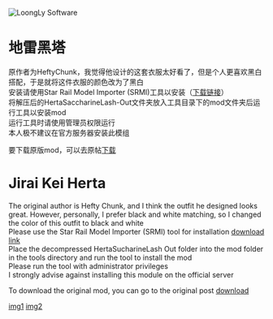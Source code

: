 ![LoongLy Software](https://gitee.com/zixuan_long/Img/raw/master/LS3_LOW_PIX.png)

# 地雷黑塔
原作者为HeftyChunk，我觉得他设计的这套衣服太好看了，但是个人更喜欢黑白搭配，于是就将这件衣服的颜色改为了黑白  
安装请使用Star Rail Model Importer (SRMI)工具以安装（[下载链接](https://mod.3dmgame.com/mod/213002)）  
将解压后的HertaSaccharineLash-Out文件夹放入工具目录下的mod文件夹后运行工具以安装mod  
运行工具时请使用管理员权限运行  
本人极不建议在官方服务器安装此模组  

要下载原版mod，可以去原帖[下载](https://gamebanana.com/mods/537940)  

# Jirai Kei Herta
The original author is Hefty Chunk, and I think the outfit he designed looks great. However, personally, I prefer black and white matching, so I changed the color of this outfit to black and white  
Please use the Star Rail Model Importer (SRMI) tool for installation [download link](https://mod.3dmgame.com/mod/213002 )   
Place the decompressed HertaSucharineLash Out folder into the mod folder in the tools directory and run the tool to install the mod  
Please run the tool with administrator privileges  
I strongly advise against installing this module on the official server  

To download the original mod, you can go to the original post [download](https://gamebanana.com/mods/537940 )  

[img1](https://mod.3dmgame.com/static/upload/mod/202412/MOD67682f13bcd3c.png)
[img2](https://mod.3dmgame.com/static/upload/mod/202412/MOD67682f1087b9a.png)

